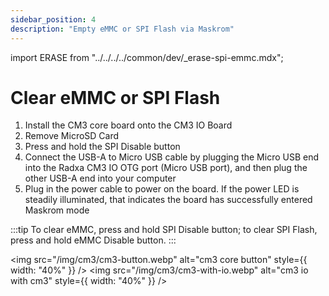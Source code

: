 ```yaml
---
sidebar_position: 4
description: "Empty eMMC or SPI Flash via Maskrom"
---
```


import ERASE from "../../../../common/dev/\_erase-spi-emmc.mdx";

# Clear eMMC or SPI Flash

<ERASE loader="https://dl.radxa.com/rock3/images/loader/radxa-cm3-io/rk356x_spl_loader_ddr1056_v1.10.111.bin" rkdevtool_erase_emmc_img="/img/common/rkdevtool/rk3588-rkdevtool-erase-eMMC.webp" rkdevtool_erase_spi_flash_img="/img/common/rkdevtool/rk3588-rkdevtool-erase-spi-flash.webp">

<ol>
    <li>Install the CM3 core board onto the CM3 IO Board</li>
    <li>Remove MicroSD Card</li>
    <li>Press and hold the SPI Disable button</li>
    <li>Connect the USB-A to Micro USB cable by plugging the Micro USB end into the Radxa CM3 IO OTG port (Micro USB port), and then plug the other USB-A end into your computer</li>
    <li>Plug in the power cable to power on the board. If the power LED is steadily illuminated, that indicates the board has successfully entered Maskrom mode</li>
</ol>

:::tip
To clear eMMC, press and hold SPI Disable button; to clear SPI Flash, press and hold eMMC Disable button.
:::

<img src="/img/cm3/cm3-button.webp" alt="cm3 core button" style={{ width: "40%" }} />
<img src="/img/cm3/cm3-with-io.webp" alt="cm3 io with cm3" style={{ width: "40%" }} />

</ERASE>
